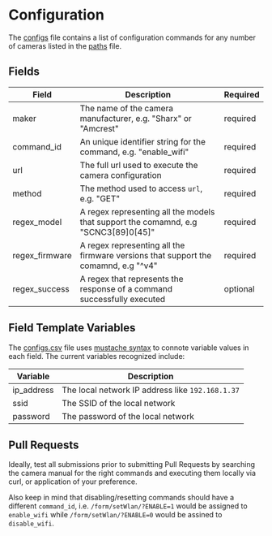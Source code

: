 # Configuration

The [configs](../master/configs/configs.csv) file contains a list of configuration commands for any number of cameras listed in the [paths](../master/cameras/paths.csv) file.


## Fields

| Field | Description | Required |
| ----- | ----------- | -------- |
| maker	| The name of the camera manufacturer, e.g. "Sharx" or "Amcrest" | required |
| command_id	| An unique identifier string for the command, e.g. "enable_wifi" | required |
| url	| The full url used to execute the camera configuration | required |
| method | The method used to access `url`, e.g. "GET" | required |
| regex_model	| A regex representing all the models that support the comamnd, e.g "SCNC3[89]0[45]" | required |
| regex_firmware	| A regex representing all the firmware versions that support the comamnd, e.g "^v4" | required |
| regex_success	| A regex that represents the response of a command successfully executed | optional |

## Field Template Variables
The [configs.csv](../master/cameras/paths.csv) file uses [mustache syntax](https://mustache.github.io/mustache.5.html) to connote variable values in each field. The current variables recognized include:

| Variable | Description |
| -------- | ----------- |
| ip_address | The local network IP address like `192.168.1.37` |
| ssid | The SSID of the local network |
| password | The password of the local network |

## Pull Requests

Ideally, test all submissions prior to submitting Pull Requests by searching the camera manual for the right commands and executing them locally via curl, or application of your preference.

Also keep in mind that disabling/resetting commands should have a different `command_id`,
i.e. `/form/setWlan/?ENABLE=1` would be assigned to `enable_wifi` while `/form/setWlan/?ENABLE=0` would be assined to `disable_wifi`.
